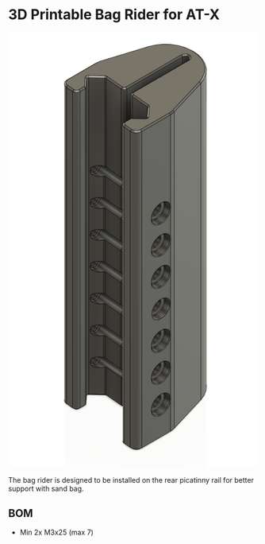 # 3D Printable Bag Rider for AT-X

![preview](preview.png)

The bag rider is designed to be installed on the rear picatinny rail for better support with sand bag. 

## BOM

* Min 2x M3x25 (max 7)
